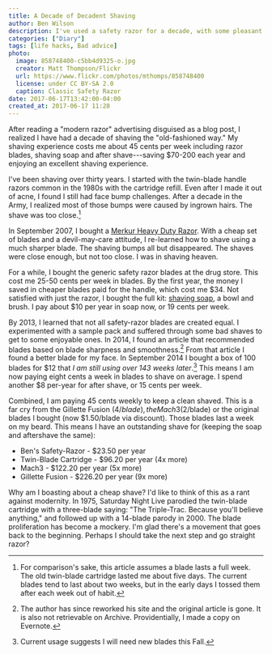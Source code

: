 ```yaml
---
title: A Decade of Decadent Shaving
author: Ben Wilson
description: I've used a safety razor for a decade, with some pleasant results.
categories: ["Diary"]
tags: [life hacks, Bad advice]
photo:
  image: 858748400-c5bb4d9325-o.jpg
  creator: Matt Thompson/Flickr
  url: https://www.flickr.com/photos/mthomps/858748400
  license: under CC BY-SA 2.0
  caption: Classic Safety Razor
date: 2017-06-17T13:42:00-04:00
created_at: 2017-06-17 11:28
---
```


After reading a "modern razor" advertising disguised as a blog post, I realized I have had a decade of shaving the "old-fashioned way." My shaving experience costs me about 45 cents per week including razor blades, shaving soap and after shave---saving $70-200 each year and enjoying an excellent shaving experience.

<!--more-->

I've been shaving over thirty years. I started with the twin-blade handle razors common in the 1980s with the cartridge refill. Even after I made it out of acne, I found I still had face bump challenges. After a decade in the Army, I realized most of those bumps were caused by ingrown hairs. The shave was too close.[^lifespan]

In September 2007, I bought a [Merkur Heavy Duty Razor](https://amzn.to/2V7vWnP). With a cheap set of blades and a devil-may-care attitude, I re-learned how to shave using a much sharper blade. The shaving bumps all but disappeared. The shaves were close enough, but not too close. I was in shaving heaven.

For a while, I bought the generic safety razor blades at the drug store. This cost me 25-50 cents per week in blades. By the first year, the money I saved in cheaper blades paid for the handle, which cost me $34. Not satisfied with just the razor, I bought the full kit: [shaving soap](http://amzn.to/2smqCiH), a bowl and brush. I pay about $10 per year in soap now, or 19 cents per week.

By 2013, I learned that not all safety-razor blades are created equal. I experimented with a sample pack and suffered through some bad shaves to get to some enjoyable ones. In 2014, I found an article that recommended blades based on blade sharpness and smoothness.[^website] From that article I found a better blade for my face. In September 2014 I bought a box of 100 blades for $12 that *I am still using over 143 weeks later*.[^usage] This means I am now paying eight cents a week in blades to shave on average. I spend another $8 per-year for after shave, or 15 cents per week.

Combined, I am paying 45 cents weekly to keep a clean shaved. This is a far cry from the Gillette Fusion ($4/blade), the Mach3 ($2/blade) or the original blades I bought (now $1.50/blade via discount). Those blades last a week on my beard. This means I have an outstanding shave for (keeping the soap and aftershave the same):

* Ben's Safety-Razor - $23.50 per year
* Twin-Blade Cartridge - $96.20 per year (4x more)
* Mach3 - $122.20 per year (5x more)
* Gillette Fusion - $226.20 per year (9x more)

Why am I boasting about a cheap shave? I'd like to think of this as a rant against modernity. In 1975, Saturday Night Live parodied the twin-blade cartridge with a three-blade saying: "The Triple-Trac. Because you'll believe anything," and followed up with a 14-blade parody in 2000. The blade proliferation has become a mockery. I'm glad there's a movement that goes back to the beginning. Perhaps I should take the next step and go straight razor?

[^lifespan]: For comparison's sake, this article assumes a blade lasts a full week. The old twin-blade cartridge lasted me about five days. The current blades tend to last about two weeks, but in the early days I tossed them after each week out of habit.

[^website]: The author has since reworked his site and the original article is gone. It is also not retrievable on Archive. Providentially, I made a copy on Evernote.

[^usage]: Current usage suggests I will need new blades this Fall.
